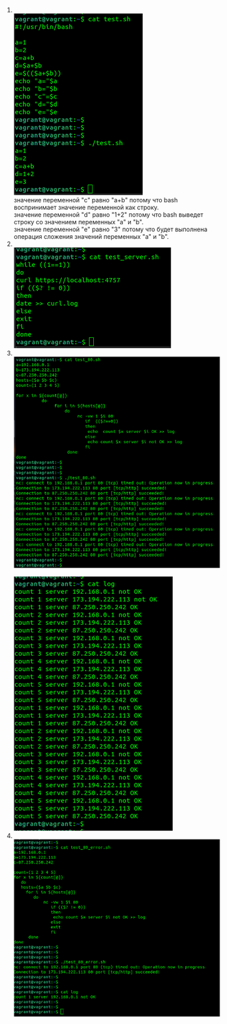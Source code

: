 1. <br/>![img_49.png](img_49.png)<br/>
значение переменной "c" равно "a+b" потому что bash воспринимает значение переменной как строку.<br/>
значение переменной "d" равно "1+2" потому что bash выведет строку со значением переменных "a" и "b".<br/>
значение переменной "e" равно "3" потому что будет выполнена операция сложения значений переменных "a" и "b".<br/>
2. <br/>![img_52.png](img_52.png)<br/>
3. <br/>![img_53.png](img_53.png)<br/>
<br/>![img_54.png](img_54.png)<br/>
4. <br/>![img_55.png](img_55.png)<br/>